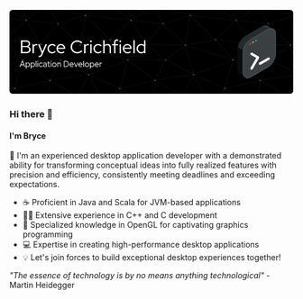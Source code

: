 ![Header](./header.png)
### Hi there 👋
#### I'm Bryce

🚀 I'm an experienced desktop application developer with a demonstrated ability for transforming conceptual ideas into fully realized features with precision and efficiency, consistently meeting deadlines and exceeding expectations.

- ☕ Proficient in Java and Scala for JVM-based applications 
- 🧑‍💻 Extensive experience in C++ and C development 
- 🎨 Specialized knowledge in OpenGL for captivating graphics programming
- 💻 Expertise in creating high-performance desktop applications 
- 💡 Let's join forces to build exceptional desktop experiences together!


*"The essence of technology is by no means anything technological"* - Martin Heidegger
